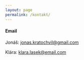 ```yaml
---
layout: page
permalink: /kontakt/
---
```


#### Email

Jonáš: [jonas.kratochvil@gmail.com](mailto:jonas.kratochvil@gmail.com)

Klára: [klara.lasek@email.com](mailto:klara.lasek@email.com)
